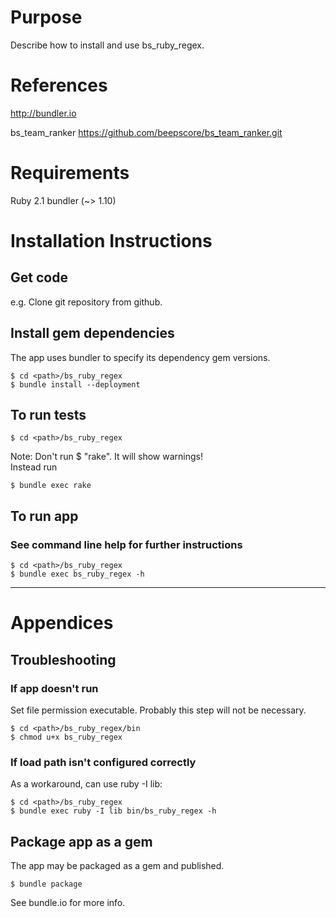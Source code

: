 # Purpose
Describe how to install and use bs_ruby_regex.

# References
<http://bundler.io>

bs_team_ranker
<https://github.com/beepscore/bs_team_ranker.git>

# Requirements
Ruby 2.1
bundler (~> 1.10)

# Installation Instructions

## Get code
e.g. Clone git repository from github.

## Install gem dependencies
The app uses bundler to specify its dependency gem versions.

    $ cd <path>/bs_ruby_regex
    $ bundle install --deployment

## To run tests
    $ cd <path>/bs_ruby_regex

Note: Don't run $ "rake". It will show warnings!  
Instead run

    $ bundle exec rake

## To run app

### See command line help for further instructions
    $ cd <path>/bs_ruby_regex
    $ bundle exec bs_ruby_regex -h

---

# Appendices

## Troubleshooting

### If app doesn't run
Set file permission executable.
Probably this step will not be necessary.

    $ cd <path>/bs_ruby_regex/bin
    $ chmod u+x bs_ruby_regex

### If load path isn't configured correctly
As a workaround, can use ruby -I lib:

    $ cd <path>/bs_ruby_regex
    $ bundle exec ruby -I lib bin/bs_ruby_regex -h

## Package app as a gem
The app may be packaged as a gem and published.

    $ bundle package

See bundle.io for more info.
